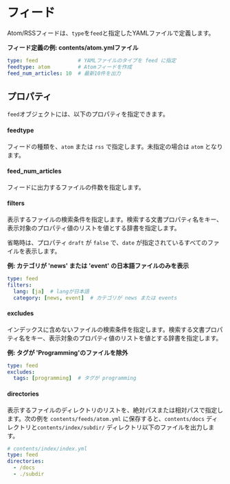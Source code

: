 # フィード

Atom/RSSフィードは、`type`を`feed`と指定したYAMLファイルで定義します。

**フィード定義の例: contents/atom.ymlファイル**

```yaml
type: feed             # YAMLファイルのタイプを feed に指定
feedtype: atom         # Atomフィードを作成
feed_num_articles: 10  # 最新10件を出力
```

## プロパティ

`feed`オブジェクトには、以下のプロパティを指定できます。


#### feedtype

フィードの種類を、`atom` または `rss` で指定します。未指定の場合は `atom` となります。

#### feed_num_articles

フィードに出力するファイルの件数を指定します。

#### filters

表示するファイルの検索条件を指定します。検索する文書プロパティ名をキー、表示対象のプロパティ値のリストを値とする辞書を指定します。

省略時は、プロパティ `draft` が `false` で、`date` が指定されているすべてのファイルを表示します。

**例: カテゴリが 'news' または 'event' の日本語ファイルのみを表示**

```yaml
type: feed
filters:
  lang: [ja]  # langが日本語
  category: [news, event]  # カテゴリが news または events
```

#### excludes

インデックスに含めないファイルの検索条件を指定します。検索する文書プロパティ名をキー、表示対象のプロパティ値のリストを値とする辞書を指定します。


**例: タグが 'Programming'のファイルを除外**

```yaml
type: feed
excludes:
  tags: [programming]  # タグが programming
```



#### directories

表示するファイルのディレクトリのリストを、絶対パスまたは相対パスで指定します。次の例を `contents/feeds/atom.yml` に保存すると、`contents/docs` ディレクトリと`contents/index/subdir/` ディレクトリ以下のファイルを出力します。

```yaml
# contents/index/index.yml
type: feed
directories:
  - /docs
  - ./subdir
```

